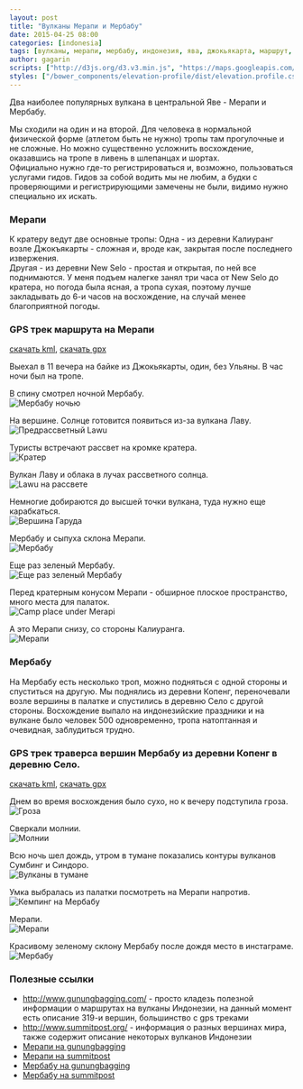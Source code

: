 ```yaml
---
layout: post
title: "Вулканы Мерапи и Мербабу"
date: 2015-04-25 08:00
categories: [indonesia]
tags: [вулканы, мерапи, мербабу, индонезия, ява, джокьякарта, маршрут, gps, kml]
author: gagarin
scripts: ["http://d3js.org/d3.v3.min.js", "https://maps.googleapis.com/maps/api/js?v=3.exp&sensor=false", "/bower_components/elevation-profile/dist/elevation.profile.min.js"]
styles: ["/bower_components/elevation-profile/dist/elevation.profile.css"]
---
```


Два наиболее популярных вулкана в центральной Яве - Мерапи и Мербабу.

Мы сходили на один и на второй. Для человека в нормальной физической форме (атлетом быть не нужно) тропы там прогулочные и не сложные.
Но можно существенно усложнить восхождение, оказавшись на тропе в ливень в шлепанцах и шортах.   
Официально нужно где-то регистрироваться и, возможно, пользоваться услугами гидов. 
Гидов за собой водить мы не любим, а будки с проверяющими и регистрирующими замечены не были, видимо нужно специально их искать.

### Мерапи

К кратеру ведут две основные тропы:
Одна - из деревни Калиуранг возле Джокъякарты - сложная и, вроде как, закрытая после последнего извержения.   
Другая - из деревни New Selo - простая и открытая, по ней все поднимаются.
У меня подъем налегке занял три часа от New Selo до кратера, но погода была ясная, а тропа сухая, поэтому лучше закладывать до 6-и часов на восхождение, на случай менее благоприятной погоды.

### GPS трек маршрута на Мерапи

<div id="g1" data-item="elevation-profile" data-src="merapi.json" data-opts='{"baseElevation": 1400, "extraElevation": 500, "gMapZoomLevel": 13}'></div>
       
       
[скачать kml](merapi.kml), [скачать gpx](merapi.gpx)

Выехал в 11 вечера на байке из Джокьякарты, один, без Ульяны. В час ночи был на тропе.

В спину смотрел ночной Мербабу.   
![ Мербабу ночью](merbabu-nochu.jpg)

На вершине. Солнце готовится появиться из-за вулкана Лаву.   
![Предрассветный Lawu](predrassvetnyi-lawu.jpg)

Туристы встречают рассвет на кромке кратера.   
![Кратер](krater.jpg)

Вулкан Лаву и облака в лучах рассветного солнца.   
![Lawu на рассвете](lawu-na-rassvete.jpg)

Немногие добираются до высшей точки вулкана, туда нужно еще карабкаться.   
![Вершина Гаруда](vershina-garuda.jpg)

Мербабу и сыпуха склона Мерапи.   
![Мербабу](merbabu.jpg)

Еще раз зеленый Мербабу.   
![Еще раз зеленый Мербабу](esche-raz-zelenyi-merbabu.jpg)

Перед кратерным конусом Мерапи - обширное плоское пространство, много места для палаток.   
![Camp place under Merapi](camp-place-under-merapi.jpg)

А это Мерапи снизу, со стороны Калиуранга.   
![Мерапи](merapi.jpg)

### Мербабу

На Мербабу есть несколько троп, можно подняться с одной стороны и спуститься на другую.
Мы поднялись из деревни Копенг, переночевали возле вершины в палатке и спустились в деревню Село с другой стороны.
Восхождение выпало на индонезийские праздники и на вулкане было человек 500 одновременно, тропа натоптанная и очевидная, заблудиться трудно.

### GPS трек траверса вершин Мербабу из деревни Копенг в деревню Село.

<div id="g2" data-item="elevation-profile" data-src="merbabu.json" data-opts='{"baseElevation": 1200, "extraElevation": 500, "gMapZoomLevel": 13}'></div>


[скачать kml](merbabu.kml), [скачать gpx](merbabu.gpx)

Днем во время восхождения было сухо, но к вечеру подступила гроза.   
![Гроза](groza.jpg)

Сверкали молнии.   
![Молнии](molnii.jpg)

Всю ночь шел дождь, утром в тумане показались контуры вулканов Сумбинг и Синдоро.   
![Вулканы в тумане](vulkany-v-tumane.jpg)

Умка выбралась из палатки посмотреть на Мерапи напротив.   
![Кемпинг на Мербабу](kemping-na-merbabu.jpg)

Мерапи.   
![Мерапи](merapi-1.jpg)

Красивому зеленому склону Мербабу после дождя место в инстаграме.   
![Мербабу](merbabu-1.jpg)

### Полезные ссылки

 * <http://www.gunungbagging.com/> - просто кладезь полезной информации о маршрутах на вулканы Индонезии, на данный момент есть описание 319-и вершин, большинство с gps треками
 * <http://www.summitpost.org/>    - информация о разных вершинах мира, также содержит описание некоторых вулканов Индонезии
 * [Мерапи на gunungbagging](http://www.gunungbagging.com/merapi/)
 * [Мерапи на summitpost](http://www.summitpost.org/merapi/150389)
 * [Мербабу на gunungbagging](http://www.gunungbagging.com/merbabu/)
 * [Мербабу на summitpost](http://www.summitpost.org/mount-merbabu/151078)
